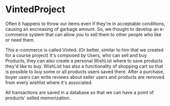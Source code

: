 # VintedProject

Often it happens to throw our items even if they're in acceptable conditions, causing an encreasing of garbage amount. 
So, we thought to develop an e-commerce system that can allow you to sell them to other people who like or need them.

This e-commerce is called Vinted. (Or better, similar to him that we created for a course project)
It's composed by Users, who can sell and buy Products, they can also create a personal WishList where to save products they'd like to buy.
WishList has also a functionality of shopping cart so that is possible to buy some or all products users saved there.
After a purchase, buyer users can write reviews about seller users and products are removed from every wishlist where it's associated.

All transactions are saved in a database so that we can have a point of products' selled memorization.

